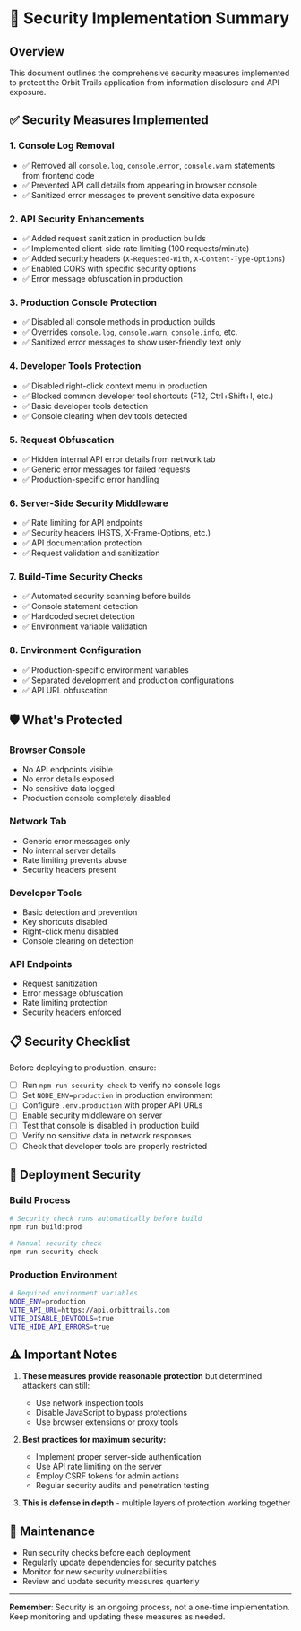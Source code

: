 # 🔐 Security Implementation Summary

## Overview
This document outlines the comprehensive security measures implemented to protect the Orbit Trails application from information disclosure and API exposure.

## ✅ Security Measures Implemented

### 1. **Console Log Removal**
- ✅ Removed all `console.log`, `console.error`, `console.warn` statements from frontend code
- ✅ Prevented API call details from appearing in browser console
- ✅ Sanitized error messages to prevent sensitive data exposure

### 2. **API Security Enhancements**
- ✅ Added request sanitization in production builds
- ✅ Implemented client-side rate limiting (100 requests/minute)
- ✅ Added security headers (`X-Requested-With`, `X-Content-Type-Options`)
- ✅ Enabled CORS with specific security options
- ✅ Error message obfuscation in production

### 3. **Production Console Protection**
- ✅ Disabled all console methods in production builds
- ✅ Overrides `console.log`, `console.warn`, `console.info`, etc.
- ✅ Sanitized error messages to show user-friendly text only

### 4. **Developer Tools Protection**
- ✅ Disabled right-click context menu in production
- ✅ Blocked common developer tool shortcuts (F12, Ctrl+Shift+I, etc.)
- ✅ Basic developer tools detection
- ✅ Console clearing when dev tools detected

### 5. **Request Obfuscation**
- ✅ Hidden internal API error details from network tab
- ✅ Generic error messages for failed requests
- ✅ Production-specific error handling

### 6. **Server-Side Security Middleware**
- ✅ Rate limiting for API endpoints
- ✅ Security headers (HSTS, X-Frame-Options, etc.)
- ✅ API documentation protection
- ✅ Request validation and sanitization

### 7. **Build-Time Security Checks**
- ✅ Automated security scanning before builds
- ✅ Console statement detection
- ✅ Hardcoded secret detection
- ✅ Environment variable validation

### 8. **Environment Configuration**
- ✅ Production-specific environment variables
- ✅ Separated development and production configurations
- ✅ API URL obfuscation

## 🛡️ What's Protected

### **Browser Console**
- No API endpoints visible
- No error details exposed
- No sensitive data logged
- Production console completely disabled

### **Network Tab**
- Generic error messages only
- No internal server details
- Rate limiting prevents abuse
- Security headers present

### **Developer Tools**
- Basic detection and prevention
- Key shortcuts disabled
- Right-click menu disabled
- Console clearing on detection

### **API Endpoints**
- Request sanitization
- Error message obfuscation
- Rate limiting protection
- Security headers enforced

## 📋 Security Checklist

Before deploying to production, ensure:

- [ ] Run `npm run security-check` to verify no console logs
- [ ] Set `NODE_ENV=production` in production environment
- [ ] Configure `.env.production` with proper API URLs
- [ ] Enable security middleware on server
- [ ] Test that console is disabled in production build
- [ ] Verify no sensitive data in network responses
- [ ] Check that developer tools are properly restricted

## 🚀 Deployment Security

### Build Process
```bash
# Security check runs automatically before build
npm run build:prod

# Manual security check
npm run security-check
```

### Production Environment
```bash
# Required environment variables
NODE_ENV=production
VITE_API_URL=https://api.orbittrails.com
VITE_DISABLE_DEVTOOLS=true
VITE_HIDE_API_ERRORS=true
```

## ⚠️ Important Notes

1. **These measures provide reasonable protection** but determined attackers can still:
   - Use network inspection tools
   - Disable JavaScript to bypass protections
   - Use browser extensions or proxy tools

2. **Best practices for maximum security:**
   - Implement proper server-side authentication
   - Use API rate limiting on the server
   - Employ CSRF tokens for admin actions
   - Regular security audits and penetration testing

3. **This is defense in depth** - multiple layers of protection working together

## 🔄 Maintenance

- Run security checks before each deployment
- Regularly update dependencies for security patches
- Monitor for new security vulnerabilities
- Review and update security measures quarterly

---

**Remember**: Security is an ongoing process, not a one-time implementation. Keep monitoring and updating these measures as needed.
